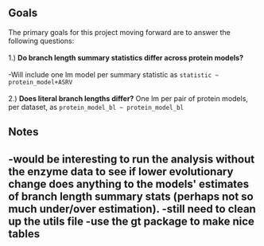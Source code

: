 ## Goals

The primary goals for this project moving forward are to answer the following questions: 
 <br><br>
	1.) **Do branch length summary statistics differ across protein models?**
	 <br><br>
	   -Will include one lm model per summary statistic as `statistic ~ protein_model+ASRV`
	   <br><br>
	2.) **Does literal branch lengths differ?**
	   One lm per pair of protein models, per dataset, as `protein_model_bl ~ protein_model_bl`

## Notes
-would be interesting to run the analysis without the enzyme data to see if lower evolutionary change does anything to the models' estimates of branch length summary stats (perhaps not so much under/over estimation).
-still need to clean up the utils file
-use the gt package to make nice tables 
-





